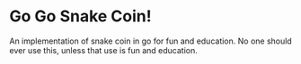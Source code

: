 # Go Go Snake Coin!

An implementation of snake coin in go for fun and education. No one should ever use this, unless that use is fun and education.
